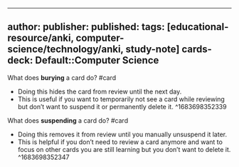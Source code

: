 
---
author: 
publisher:
published: 
tags: [educational-resource/anki, computer-science/technology/anki, study-note] 
cards-deck: Default::Computer Science
---

What does **burying** a card do? #card 
- Doing this hides the card from review until the next day.
- This is useful if you want to temporarily not see a card while reviewing but don’t want to suspend it or permanently delete it.
^1683698352339

What does **suspending** a card do? #card 
- Doing this removes it from review until you manually unsuspend it later.
- This is helpful if you don’t need to review a card anymore and want to focus on other cards you are still learning but you don’t want to delete it.
^1683698352347

